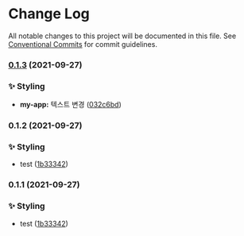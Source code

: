 # Change Log

All notable changes to this project will be documented in this file.
See [Conventional Commits](https://conventionalcommits.org) for commit guidelines.

### [0.1.3](https://github.com/yangtopia/lerna-repo/compare/my-app@0.1.2...my-app@0.1.3) (2021-09-27)


### :sparkles: Styling

* **my-app:** 텍스트 변경 ([032c6bd](https://github.com/yangtopia/lerna-repo/commit/032c6bd10aa9b6024bbc84490ff5aee3677d2a21))



### 0.1.2 (2021-09-27)


### :sparkles: Styling

* test ([1b33342](https://github.com/yangtopia/lerna-repo/commit/1b33342452b258cbe516d3c3e279c3beba9c6466))



### 0.1.1 (2021-09-27)


### :sparkles: Styling

* test ([1b33342](https://github.com/yangtopia/lerna-repo/commit/1b33342452b258cbe516d3c3e279c3beba9c6466))
